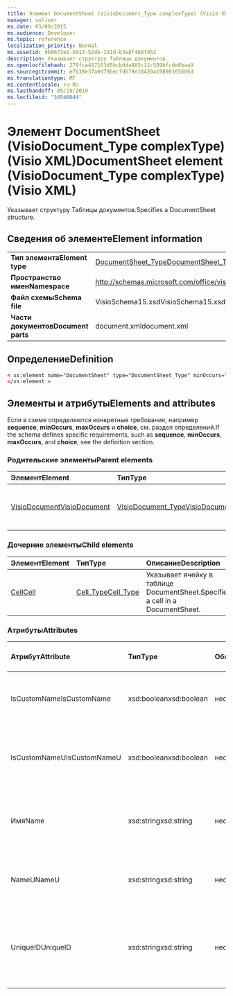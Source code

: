 ```yaml
---
title: Элемент DocumentSheet (VisioDocument_Type complexType) (Visio XML)
manager: soliver
ms.date: 03/09/2015
ms.audience: Developer
ms.topic: reference
localization_priority: Normal
ms.assetid: 9b8673e1-b913-52db-2d1d-b3e8f4b8f952
description: Указывает структуру Таблицы документов.
ms.openlocfilehash: 279fca457163d5bcbdda885c11c589bfcde0baa9
ms.sourcegitcommit: e7b38e37a9d79becfd679e10420a19890165606d
ms.translationtype: MT
ms.contentlocale: ru-RU
ms.lasthandoff: 05/29/2019
ms.locfileid: "34540044"
---
```

# <a name="documentsheet-element-visiodocument_type-complextype-visio-xml"></a><span data-ttu-id="7e31d-103">Элемент DocumentSheet (VisioDocument_Type complexType) (Visio XML)</span><span class="sxs-lookup"><span data-stu-id="7e31d-103">DocumentSheet element (VisioDocument_Type complexType) (Visio XML)</span></span>

<span data-ttu-id="7e31d-104">Указывает структуру Таблицы документов.</span><span class="sxs-lookup"><span data-stu-id="7e31d-104">Specifies a DocumentSheet structure.</span></span>
  
## <a name="element-information"></a><span data-ttu-id="7e31d-105">Сведения об элементе</span><span class="sxs-lookup"><span data-stu-id="7e31d-105">Element information</span></span>

|||
|:-----|:-----|
|<span data-ttu-id="7e31d-106">**Тип элемента**</span><span class="sxs-lookup"><span data-stu-id="7e31d-106">**Element type**</span></span> <br/> |[<span data-ttu-id="7e31d-107">DocumentSheet_Type</span><span class="sxs-lookup"><span data-stu-id="7e31d-107">DocumentSheet_Type</span></span>](documentsheet_type-complextypevisio-xml.md) <br/> |
|<span data-ttu-id="7e31d-108">**Пространство имен**</span><span class="sxs-lookup"><span data-stu-id="7e31d-108">**Namespace**</span></span> <br/> |http://schemas.microsoft.com/office/visio/2012/main  <br/> |
|<span data-ttu-id="7e31d-109">**Файл схемы**</span><span class="sxs-lookup"><span data-stu-id="7e31d-109">**Schema file**</span></span> <br/> |<span data-ttu-id="7e31d-110">VisioSchema15.xsd</span><span class="sxs-lookup"><span data-stu-id="7e31d-110">VisioSchema15.xsd</span></span>  <br/> |
|<span data-ttu-id="7e31d-111">**Части документов**</span><span class="sxs-lookup"><span data-stu-id="7e31d-111">**Document parts**</span></span> <br/> |<span data-ttu-id="7e31d-112">document.xml</span><span class="sxs-lookup"><span data-stu-id="7e31d-112">document.xml</span></span>  <br/> |
   
## <a name="definition"></a><span data-ttu-id="7e31d-113">Определение</span><span class="sxs-lookup"><span data-stu-id="7e31d-113">Definition</span></span>

```XML
< xs:element name="DocumentSheet" type="DocumentSheet_Type" minOccurs="0" maxOccurs="1" >
</xs:element >
```

## <a name="elements-and-attributes"></a><span data-ttu-id="7e31d-114">Элементы и атрибуты</span><span class="sxs-lookup"><span data-stu-id="7e31d-114">Elements and attributes</span></span>

<span data-ttu-id="7e31d-115">Если в схеме определяются конкретные требования, например **sequence**, **minOccurs**, **maxOccurs** и **choice**, см. раздел определений.</span><span class="sxs-lookup"><span data-stu-id="7e31d-115">If the schema defines specific requirements, such as **sequence**, **minOccurs**, **maxOccurs**, and **choice**, see the definition section.</span></span> 
  
### <a name="parent-elements"></a><span data-ttu-id="7e31d-116">Родительские элементы</span><span class="sxs-lookup"><span data-stu-id="7e31d-116">Parent elements</span></span>

|<span data-ttu-id="7e31d-117">**Элемент**</span><span class="sxs-lookup"><span data-stu-id="7e31d-117">**Element**</span></span>|<span data-ttu-id="7e31d-118">**Тип**</span><span class="sxs-lookup"><span data-stu-id="7e31d-118">**Type**</span></span>|<span data-ttu-id="7e31d-119">**Описание**</span><span class="sxs-lookup"><span data-stu-id="7e31d-119">**Description**</span></span>|
|:-----|:-----|:-----|
|[<span data-ttu-id="7e31d-120">VisioDocument</span><span class="sxs-lookup"><span data-stu-id="7e31d-120">VisioDocument</span></span>](visiodocument-elementvisio-xml.md) <br/> |[<span data-ttu-id="7e31d-121">VisioDocument_Type</span><span class="sxs-lookup"><span data-stu-id="7e31d-121">VisioDocument_Type</span></span>](visiodocument_type-complextypevisio-xml.md) <br/> |<span data-ttu-id="7e31d-122">Корневой элемент документа Microsoft Visio.</span><span class="sxs-lookup"><span data-stu-id="7e31d-122">The root element of a Microsoft Visio document.</span></span>  <br/> |
   
### <a name="child-elements"></a><span data-ttu-id="7e31d-123">Дочерние элементы</span><span class="sxs-lookup"><span data-stu-id="7e31d-123">Child elements</span></span>

|<span data-ttu-id="7e31d-124">**Элемент**</span><span class="sxs-lookup"><span data-stu-id="7e31d-124">**Element**</span></span>|<span data-ttu-id="7e31d-125">**Тип**</span><span class="sxs-lookup"><span data-stu-id="7e31d-125">**Type**</span></span>|<span data-ttu-id="7e31d-126">**Описание**</span><span class="sxs-lookup"><span data-stu-id="7e31d-126">**Description**</span></span>|
|:-----|:-----|:-----|
|[<span data-ttu-id="7e31d-127">Cell</span><span class="sxs-lookup"><span data-stu-id="7e31d-127">Cell</span></span>](cell-elementvisio-xml.md) <br/> |[<span data-ttu-id="7e31d-128">Cell_Type</span><span class="sxs-lookup"><span data-stu-id="7e31d-128">Cell_Type</span></span>](cell_type-complextypevisio-xml.md) <br/> |<span data-ttu-id="7e31d-129">Указывает ячейку в таблице DocumentSheet.</span><span class="sxs-lookup"><span data-stu-id="7e31d-129">Specifies a cell in a DocumentSheet.</span></span>  <br/> |
   
### <a name="attributes"></a><span data-ttu-id="7e31d-130">Атрибуты</span><span class="sxs-lookup"><span data-stu-id="7e31d-130">Attributes</span></span>

|<span data-ttu-id="7e31d-131">**Атрибут**</span><span class="sxs-lookup"><span data-stu-id="7e31d-131">**Attribute**</span></span>|<span data-ttu-id="7e31d-132">**Тип**</span><span class="sxs-lookup"><span data-stu-id="7e31d-132">**Type**</span></span>|<span data-ttu-id="7e31d-133">**Обязательный**</span><span class="sxs-lookup"><span data-stu-id="7e31d-133">**Required**</span></span>|<span data-ttu-id="7e31d-134">**Описание**</span><span class="sxs-lookup"><span data-stu-id="7e31d-134">**Description**</span></span>|<span data-ttu-id="7e31d-135">**Возможные значения**</span><span class="sxs-lookup"><span data-stu-id="7e31d-135">**Possible values**</span></span>|
|:-----|:-----|:-----|:-----|:-----|
|<span data-ttu-id="7e31d-136">IsCustomName</span><span class="sxs-lookup"><span data-stu-id="7e31d-136">IsCustomName</span></span>  <br/> |<span data-ttu-id="7e31d-137">xsd:boolean</span><span class="sxs-lookup"><span data-stu-id="7e31d-137">xsd:boolean</span></span>  <br/> |<span data-ttu-id="7e31d-138">необязательный</span><span class="sxs-lookup"><span data-stu-id="7e31d-138">optional</span></span>  <br/> |<span data-ttu-id="7e31d-139">Описывает, было ли имя настроено пользователем.</span><span class="sxs-lookup"><span data-stu-id="7e31d-139">Describes whether the name has been customized by the user.</span></span>  <br/> |<span data-ttu-id="7e31d-140">Значения типа xsd:Boolean.</span><span class="sxs-lookup"><span data-stu-id="7e31d-140">Values of the xsd:Boolean type.</span></span>  <br/> |
|<span data-ttu-id="7e31d-141">IsCustomNameU</span><span class="sxs-lookup"><span data-stu-id="7e31d-141">IsCustomNameU</span></span>  <br/> |<span data-ttu-id="7e31d-142">xsd:boolean</span><span class="sxs-lookup"><span data-stu-id="7e31d-142">xsd:boolean</span></span>  <br/> |<span data-ttu-id="7e31d-143">необязательный</span><span class="sxs-lookup"><span data-stu-id="7e31d-143">optional</span></span>  <br/> |<span data-ttu-id="7e31d-144">Описывает, было ли универсальное имя настроено пользователем.</span><span class="sxs-lookup"><span data-stu-id="7e31d-144">Describes whether the universal name has been customized by the user.</span></span>  <br/> |<span data-ttu-id="7e31d-145">Значения типа xsd:Boolean.</span><span class="sxs-lookup"><span data-stu-id="7e31d-145">Values of the xsd:Boolean type.</span></span>  <br/> |
|<span data-ttu-id="7e31d-146">Имя</span><span class="sxs-lookup"><span data-stu-id="7e31d-146">Name</span></span>  <br/> |<span data-ttu-id="7e31d-147">xsd:string</span><span class="sxs-lookup"><span data-stu-id="7e31d-147">xsd:string</span></span>  <br/> |<span data-ttu-id="7e31d-148">необязательный</span><span class="sxs-lookup"><span data-stu-id="7e31d-148">optional</span></span>  <br/> |<span data-ttu-id="7e31d-149">Указывает имя таблицы DocumentSheet, зависящие от языка.</span><span class="sxs-lookup"><span data-stu-id="7e31d-149">Specifies the language-dependent name of the DocumentSheet.</span></span>  <br/> |<span data-ttu-id="7e31d-150">Значения типа xsd:string.</span><span class="sxs-lookup"><span data-stu-id="7e31d-150">Values of the xsd:string type.</span></span>  <br/> |
|<span data-ttu-id="7e31d-151">NameU</span><span class="sxs-lookup"><span data-stu-id="7e31d-151">NameU</span></span>  <br/> |<span data-ttu-id="7e31d-152">xsd:string</span><span class="sxs-lookup"><span data-stu-id="7e31d-152">xsd:string</span></span>  <br/> |<span data-ttu-id="7e31d-153">необязательный</span><span class="sxs-lookup"><span data-stu-id="7e31d-153">optional</span></span>  <br/> |<span data-ttu-id="7e31d-154">Указывает независимое от языка имя таблицы DocumentSheet.</span><span class="sxs-lookup"><span data-stu-id="7e31d-154">Specifies the language- independent name of the DocumentSheet.</span></span>  <br/> |<span data-ttu-id="7e31d-155">Значения типа xsd:string.</span><span class="sxs-lookup"><span data-stu-id="7e31d-155">Values of the xsd:string type.</span></span>  <br/> |
|<span data-ttu-id="7e31d-156">UniqueID</span><span class="sxs-lookup"><span data-stu-id="7e31d-156">UniqueID</span></span>  <br/> |<span data-ttu-id="7e31d-157">xsd:string</span><span class="sxs-lookup"><span data-stu-id="7e31d-157">xsd:string</span></span>  <br/> |<span data-ttu-id="7e31d-158">необязательный</span><span class="sxs-lookup"><span data-stu-id="7e31d-158">optional</span></span>  <br/> |<span data-ttu-id="7e31d-159">Необязательный атрибут типа string.</span><span class="sxs-lookup"><span data-stu-id="7e31d-159">Optional string.</span></span> <span data-ttu-id="7e31d-160">GuID (глобальный уникальный идентификатор), определяющий фигуру.</span><span class="sxs-lookup"><span data-stu-id="7e31d-160">A GUID (globally unique identifier) identifying the shape.</span></span>  <br/> |<span data-ttu-id="7e31d-161">Значения типа xsd:string.</span><span class="sxs-lookup"><span data-stu-id="7e31d-161">Values of the xsd:string type.</span></span>  <br/> |
   

